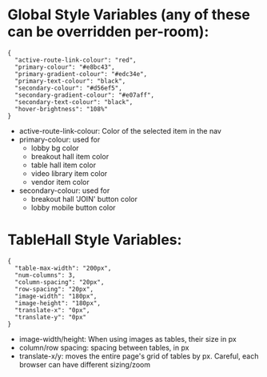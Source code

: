 # Global Style Variables (any of these can be overridden per-room):

```
{
  "active-route-link-colour": "red",
  "primary-colour": "#e8bc43",
  "primary-gradient-colour": "#edc34e",
  "primary-text-colour": "black",
  "secondary-colour": "#d56ef5",
  "secondary-gradient-colour": "#e07aff",
  "secondary-text-colour": "black",
  "hover-brightness": "108%"
}
```

- active-route-link-colour: Color of the selected item in the nav
- primary-colour: used for
  - lobby bg color
  - breakout hall item color
  - table hall item color
  - video library item color
  - vendor item color
- secondary-colour: used for
  - breakout hall 'JOIN' button color
  - lobby mobile button color



# TableHall Style Variables:

```
{
  "table-max-width": "200px",
  "num-columns": 3,
  "column-spacing": "20px",
  "row-spacing": "20px",
  "image-width": "180px",
  "image-height": "180px",
  "translate-x": "0px",
  "translate-y": "0px"
}
```

- image-width/height: When using images as tables, their size in px
- column/row spacing: spacing between tables, in px
- translate-x/y: moves the entire page's grid of tables by px. Careful, each browser can have different sizing/zoom
